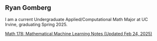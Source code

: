 ## Ryan Gomberg

I am a current Undergraduate Applied/Computational Math Major at UC Irvine, graduating Spring 2025. 

[Math 178: Mathematical Machine Learning Notes (Updated Feb 24, 2025)](https://ryangomberg.com/ryangomberg/Math_178_Review.pdf)

